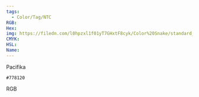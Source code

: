 ```yaml
---
tags:
  - Color/Tag/NTC
RGB:
Hex:
img: https://filedn.com/l0hpzxl1f01yT7GHxtF8cyk/Color%20Snake/standard_csv_to_svg/%23/778120.svg
CMYK:
HSL:
Name:
---
```

Pacifika
```palette
#778120
```
RGB
